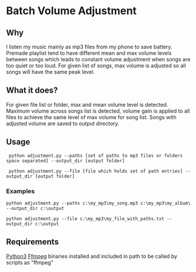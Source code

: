 # Batch Volume Adjustment
## Why
I listen my music mainly as mp3 files from my phone to save battery. Premade playlist tend to have different mean and max volume levels between songs which leads to constant volume adjustment when songs are too quiet or too loud. 
For given list of songs, max volume is adjusted so all songs will have the same peak level.

## What it does?
For given file list or folder, max and mean volume level is detected. Maximum volume across songs list is detected, volume gain is applied to all files to achieve the same level of max volume for song list. Songs with adjusted volume are saved to output directory.

## Usage
`
python adjustment.py --paths [set of paths to mp3 files or folders space separated] --output_dir [output folder]`

`
python adjustment.py --file [file which holds set of path entries] --output_dir [output folder]`
### Examples
`python adjustment.py --paths c:\my_mp3\my_song.mp3 c:\my_mp3\my_album\ --output_dir c:\output`

`python adjustment.py --file c:\my_mp3\my_file_with_paths.txt --output_dir c:\output`


## Requirements
[Python3](https://www.python.org/)
[Ffmpeg](http://ffmpeg.org/) binaries installed and included in path to be called by scripts as "ffmpeg"